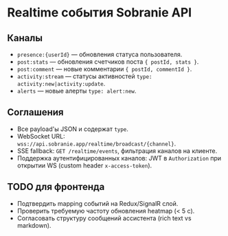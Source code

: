 # Realtime события Sobranie API

## Каналы
- `presence:{userId}` — обновления статуса пользователя.
- `post:stats` — обновления счетчиков поста `{ postId, stats }`.
- `post:comment` — новые комментарии `{ postId, commentId }`.
- `activity:stream` — статусы активностей `type: activity:new|activity:update`.
- `alerts` — новые алерты `type: alert:new`.

## Соглашения
- Все payload'ы JSON и содержат `type`.
- WebSocket URL: `wss://api.sobranie.app/realtime/broadcast/{channel}`.
- SSE fallback: `GET /realtime/events`, фильтрация каналов на клиенте.
- Поддержка аутентифицированных каналов: JWT в `Authorization` при открытии WS (custom header `x-access-token`).

## TODO для фронтенда
- Подтвердить mapping событий на Redux/SignalR слой.
- Проверить требуемую частоту обновления heatmap (< 5 c).
- Согласовать структуру сообщений ассистента (rich text vs markdown).
